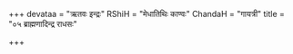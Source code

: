 +++
devataa = "ऋतवः इन्द्रः"
RShiH = "मेधातिथिः काण्वः"
ChandaH = "गायत्री"
title = "०५ ब्राह्मणादिन्द्र राधसः"

+++

